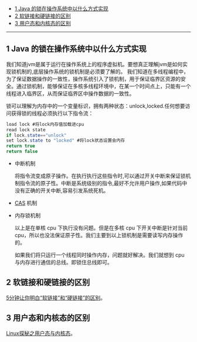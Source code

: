 <!-- IO, 文件管理等。Linux 软连接，
硬链接区别。用户态和内核态。
socket，session等
Java 的锁在操作系统中以什么方式实现 -->

* [1 Java 的锁在操作系统中以什么方式实现](#1-Java-的锁在操作系统中以什么方式实现)
* [2 软链接和硬链接的区别](#2-软链接和硬链接的区别)
* [3 用户态和内核态的区别](#3-用户态和内核态的区别)

-----------------------------

## 1 Java 的锁在操作系统中以什么方式实现

我们知道jvm是属于运行在操作系统上的程序虚拟机。要想真正理解jvm是如何实现锁机制的,底层操作系统的锁机制是必须要了解的。 
我们知道在多线程编程中，为了保证数据操作的一致性，操作系统引入了锁机制，用于保证临界区资源的安全。通过锁机制，能够保证在多核多线程环境中，在某一个时间点上，只能有一个线程进入临界区，从而保证临界区中操作数据的一致性。

锁可以理解为内存中的一个变量标识，拥有两种状态：unlock,locked.任何想要访问获得锁的线程必须执行以下指令流：

```java
load lock #将lock内存值加载进cpu 
read lock state 
if lock.state=="unlock" 
set lock.state to "locked" #将lock状态设置会内存 
return true 
return false 
```

- 中断机制

  将指令流变成原子操作。在执行执行这些指令时,可以通过开关中断来保证锁机制指令流的原子性。中断是系统级别的指令,最好不允许用户操作,如果代码中没有正确的开关中断,容易引发系统死机。

- [CAS](https://github.com/MinheZ/Notes/blob/master/note/Java%E5%B9%B6%E5%8F%91.md#%E6%AF%94%E8%BE%83%E5%B9%B6%E4%BA%A4%E6%8D%A2compare-and-swap-cas) 机制

- 内存锁机制

  以上是在单核 cpu 下执行没有问题。但是在多核 cpu 下开关中断是针对当前cpu，所以也没法保证原子性。我们主要到以上锁机制是需要读写内存操作的。

  如果我们将只运行一个线程同时操作内存，问题就好解决。我们就想到 cpu 与内存进行通信的总线。即锁住总线即可。


## 2 软链接和硬链接的区别

[5分钟让你明白“软链接”和“硬链接”的区别](https://www.jianshu.com/p/dde6a01c4094)。

## 3 用户态和内核态的区别

[Linux探秘之用户态与内核态](https://www.cnblogs.com/bakari/p/5520860.html)。

